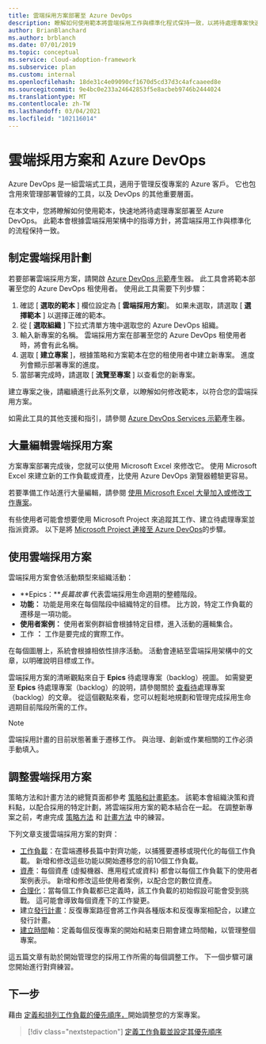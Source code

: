 ```yaml
---
title: 雲端採用方案部署至 Azure DevOps
description: 瞭解如何使用範本將雲端採用工作與標準化程式保持一致，以將待處理專案快速部署至 Azure DevOps。
author: BrianBlanchard
ms.author: brblanch
ms.date: 07/01/2019
ms.topic: conceptual
ms.service: cloud-adoption-framework
ms.subservice: plan
ms.custom: internal
ms.openlocfilehash: 18de31c4e09090cf1670d5cd37d3c4afcaaeed8e
ms.sourcegitcommit: 9e4bc0e233a24642853f5e8acbeb9746b2444024
ms.translationtype: MT
ms.contentlocale: zh-TW
ms.lasthandoff: 03/04/2021
ms.locfileid: "102116014"
---
```

# <a name="cloud-adoption-plan-and-azure-devops"></a>雲端採用方案和 Azure DevOps

Azure DevOps 是一組雲端式工具，適用于管理反復專案的 Azure 客戶。 它也包含用來管理部署管線的工具，以及 DevOps 的其他重要層面。

在本文中，您將瞭解如何使用範本，快速地將待處理專案部署至 Azure DevOps。 此範本會根據雲端採用架構中的指導方針，將雲端採用工作與標準化的流程保持一致。

## <a name="create-your-cloud-adoption-plan"></a>制定雲端採用計劃

若要部署雲端採用方案，請開啟 [Azure DevOps 示範](https://aka.ms/adopt/plan/generator)產生器。 此工具會將範本部署至您的 Azure DevOps 租使用者。 使用此工具需要下列步驟：

1. 確認 [ **選取的範本** ] 欄位設定為 [ **雲端採用方案**]。 如果未選取，請選取 [ **選擇範本** ] 以選擇正確的範本。
2. 從 [ **選取組織** ] 下拉式清單方塊中選取您的 Azure DevOps 組織。
3. 輸入新專案的名稱。 雲端採用方案在部署至您的 Azure DevOps 租使用者時，將會有此名稱。
4. 選取 [ **建立專案** ]，根據策略和方案範本在您的租使用者中建立新專案。 進度列會顯示部署專案的進度。
5. 當部署完成時，請選取 [ **流覽至專案** ] 以查看您的新專案。

建立專案之後，請繼續進行此系列文章，以瞭解如何修改範本，以符合您的雲端採用方案。

如需此工具的其他支援和指引，請參閱 [Azure DevOps Services 示範](/azure/devops/demo-gen/)產生器。

## <a name="bulk-edit-the-cloud-adoption-plan"></a>大量編輯雲端採用方案

方案專案部署完成後，您就可以使用 Microsoft Excel 來修改它。 使用 Microsoft Excel 來建立新的工作負載或資產，比使用 Azure DevOps 瀏覽器體驗更容易。

若要準備工作站進行大量編輯，請參閱 [使用 Microsoft Excel 大量加入或修改工作專案](/azure/devops/boards/backlogs/office/bulk-add-modify-work-items-excel)。

有些使用者可能會想要使用 Microsoft Project 來追蹤其工作、建立待處理專案並指派資源。 以下是將 [Microsoft Project 連接至 Azure DevOps](/azure/devops/boards/backlogs/office/create-your-backlog-tasks-using-project?view=tfs-2018)的步驟。

## <a name="use-the-cloud-adoption-plan"></a>使用雲端採用方案

雲端採用方案會依活動類型來組織活動：

- **Epics：***長篇故事* 代表雲端採用生命週期的整體階段。
- **功能：** 功能是用來在每個階段中組織特定的目標。 比方說，特定工作負載的遷移是一項功能。
- **使用者案例：** 使用者案例群組會根據特定目標，進入活動的邏輯集合。
- 工作 **：** 工作是要完成的實際工作。

在每個圖層上，系統會根據相依性排序活動。 活動會連結至雲端採用架構中的文章，以明確說明目標或工作。

雲端採用方案的清晰觀點來自于 **Epics** 待處理專案（backlog）視圖。 如需變更至 **Epics** 待處理專案（backlog）的說明，請參閱關於 [查看待](/azure/devops/boards/backlogs/define-features-epics#view-a-backlog-or-portfolio-backlog)處理專案（backlog）的文章。 從這個觀點來看，您可以輕鬆地規劃和管理完成採用生命週期目前階段所需的工作。

> [!NOTE]
> 雲端採用計畫的目前狀態著重于遷移工作。 與治理、創新或作業相關的工作必須手動填入。

## <a name="align-the-cloud-adoption-plan"></a>調整雲端採用方案

策略方法和計畫方法的總覽頁面都參考 [策略和計畫範本](https://raw.githubusercontent.com/microsoft/CloudAdoptionFramework/master/plan/cloud-adoption-framework-strategy-and-plan-template.docx)。 該範本會組織決策和資料點，以配合採用的特定計劃，將雲端採用方案的範本結合在一起。 在調整新專案之前，考慮完成 [策略方法](../strategy/index.md) 和 [計畫方法](../plan/index.md) 中的練習。

下列文章支援雲端採用方案的對齊：

- [工作負載](./workloads.md)：在雲端遷移長篇中對齊功能，以捕獲要遷移或現代化的每個工作負載。 新增和修改這些功能以開始遷移您的前10個工作負載。
- [資產](./assets.md)：每個資產 (虛擬機器、應用程式或資料) 都會以每個工作負載下的使用者案例表示。 新增和修改這些使用者案例，以配合您的數位資產。
- [合理化](./review-rationalization.md)：當每個工作負載都已定義時，該工作負載的初始假設可能會受到挑戰。 這可能會導致每個資產下的工作變更。
- 建立[發行計畫](./iteration-paths.md)：反復專案路徑會將工作與各種版本和反復專案相配合，以建立發行計畫。
- [建立時間](./timelines.md)軸：定義每個反復專案的開始和結束日期會建立時間軸，以管理整個專案。

這五篇文章有助於開始管理您的採用工作所需的每個調整工作。 下一個步驟可讓您開始進行對齊練習。

## <a name="next-steps"></a>下一步

藉由 [定義和排列工作負載的優先順序，](./workloads.md)開始調整您的方案專案。

> [!div class="nextstepaction"]
> [定義工作負載並設定其優先順序](./workloads.md)
